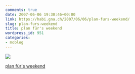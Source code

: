 ```yaml
---
comments: true
date: 2007-06-06 19:30:46+00:00
link: https://habi.gna.ch/2007/06/06/plan-furs-weekend/
slug: plan-furs-weekend
title: plan für's weekend
wordpress_id: 951
categories:
- moblog
---
```



 [![](https://static.flickr.com/1372/533644003_dfbb3248fc_m.jpg)](https://www.flickr.com/photos/habi/533644003/)
   

 
  [plan für's weekend](https://www.flickr.com/photos/habi/533644003/)
    

 




  

